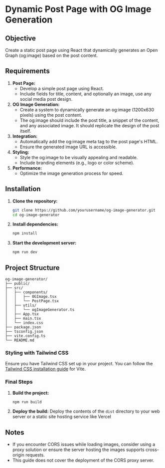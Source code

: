 
# Dynamic Post Page with OG Image Generation

## Objective
Create a static post page using React that dynamically generates an Open Graph (og:image) based on the post content.

## Requirements

1. **Post Page:**
    - Develop a simple post page using React.
    - Include fields for title, content, and optionally an image, use any social media post design.
2. **OG Image Generation:**
    - Create a system to dynamically generate an og:image (1200x630 pixels) using the post content.
    - The og:image should include the post title, a snippet of the content, and any associated image. It should replicate the design of the post itself.
3. **Integration:**
    - Automatically add the og:image meta tag to the post page's HTML.
    - Ensure the generated image URL is accessible.
4. **Styling:**
    - Style the og:image to be visually appealing and readable.
    - Include branding elements (e.g., logo or color scheme).
5. **Performance:**
    - Optimize the image generation process for speed.

## Installation

1. **Clone the repository:**
    ```bash
    git clone https://github.com/yourusername/og-image-generator.git
    cd og-image-generator
    ```

2. **Install dependencies:**
    ```bash
    npm install
    ```

3. **Start the development server:**
    ```bash
    npm run dev
    ```

## Project Structure

```
og-image-generator/
├── public/
├── src/
│   ├── components/
│   │   ├── OGImage.tsx
│   │   └── PostPage.tsx
│   ├── utils/
│   │   └── ogImageGenerator.ts
│   ├── App.tsx
│   ├── main.tsx
│   └── index.css
├── package.json
├── tsconfig.json
├── vite.config.ts
└── README.md
```


### Styling with Tailwind CSS

Ensure you have Tailwind CSS set up in your project. You can follow the [Tailwind CSS installation guide](https://tailwindcss.com/docs/installation) for Vite.

### Final Steps

1. **Build the project:**
    ```bash
    npm run build
    ```

2. **Deploy the build:**
    Deploy the contents of the `dist` directory to your web server or a static site hosting service like Vercel

## Notes

- If you encounter CORS issues while loading images, consider using a proxy solution or ensure the server hosting the images supports cross-origin requests.
- This guide does not cover the deployment of the CORS proxy server. 

